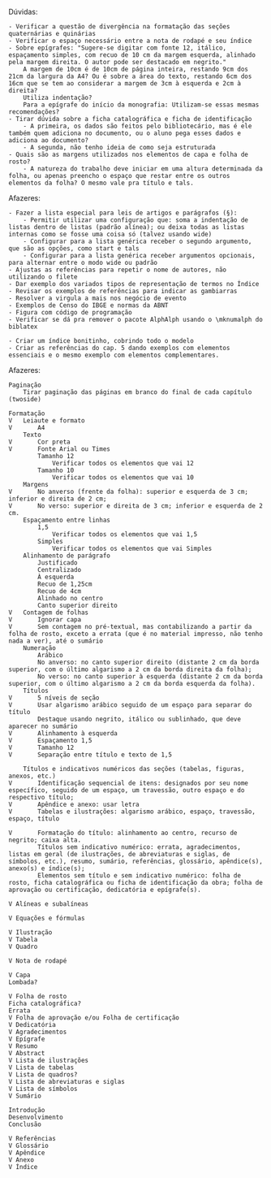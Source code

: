 Dúvidas:

	- Verificar a questão de divergência na formatação das seções quaternárias e quinárias
	- Verificar o espaço necessário entre a nota de rodapé e seu índice
	- Sobre epígrafes: "Sugere-se digitar com fonte 12, itálico, espaçamento simples, com recuo de 10 cm da margem esquerda, alinhado pela margem direita. O autor pode ser destacado em negrito."
		A margem de 10cm é de 10cm de página inteira, restando 9cm dos 21cm da largura da A4? Ou é sobre a área do texto, restando 6cm dos 16cm que se tem ao considerar a margem de 3cm à esquerda e 2cm à direita?
		Utiliza indentação?
		Para a epígrafe do início da monografia: Utilizam-se essas mesmas recomendações?
	- Tirar dúvida sobre a ficha catalográfica e ficha de identificação
		- A primeira, os dados são feitos pelo bibliotecário, mas é ele também quem adiciona no documento, ou o aluno pega esses dados e adiciona ao documento?
		- A segunda, não tenho ideia de como seja estruturada
	- Quais são as margens utilizados nos elementos de capa e folha de rosto?
		- A natureza do trabalho deve iniciar em uma altura determinada da folha, ou apenas preencho o espaço que restar entre os outros elementos da folha? O mesmo vale pra título e tals.

Afazeres: 

    - Fazer a lista especial para leis de artigos e parágrafos (§):
		- Permitir utilizar uma configuração que: soma a indentação de listas dentro de listas (padrão alínea); ou deixa todas as listas internas como se fosse uma coisa só (talvez usando wide)
		- Configurar para a lista genérica receber o segundo argumento, que são as opções, como start e tals
		- Configurar para a lista genérica receber argumentos opcionais, para alternar entre o modo wide ou padrão
	- Ajustas as referências para repetir o nome de autores, não utilizando o filete
	- Dar exemplo dos variados tipos de representação de termos no Índice
	- Revisar os exemplos de referências para indicar as gambiarras
	- Resolver a virgula a mais nos negócio de evento
	- Exemplos de Censo do IBGE e normas da ABNT
	- Figura com código de programação
	- Verificar se dá pra remover o pacote AlphAlph usando o \mknumalph do biblatex

	- Criar um índice bonitinho, cobrindo todo o modelo
	- Criar as referências do cap. 5 dando exemplos com elementos essenciais e o mesmo exemplo com elementos complementares.


Afazeres:

	Paginação
		Tirar paginação das páginas em branco do final de cada capítulo (twoside)

	Formatação
	V	Leiaute e formato
	V		A4
		Texto
	V		Cor preta
	V		Fonte Arial ou Times
			Tamanho 12
				Verificar todos os elementos que vai 12
			Tamanho 10
				Verificar todos os elementos que vai 10
		Margens
	V		No anverso (frente da folha): superior e esquerda de 3 cm; inferior e direita de 2 cm;
	V		No verso: superior e direita de 3 cm; inferior e esquerda de 2 cm.
		Espaçamento entre linhas
			1,5
				Verificar todos os elementos que vai 1,5
			Simples
				Verificar todos os elementos que vai Simples
		Alinhamento de parágrafo
			Justificado
			Centralizado
			À esquerda
			Recuo de 1,25cm
			Recuo de 4cm
			Alinhado no centro
			Canto superior direito
	V	Contagem de folhas
	V		Ignorar capa
	V		Sem contagem no pré-textual, mas contabilizando a partir da folha de rosto, exceto a errata (que é no material impresso, não tenho nada a ver), até o sumário
		Numeração
			Arábico
			No anverso: no canto superior direito (distante 2 cm da borda superior, com o último algarismo a 2 cm da borda direita da folha);
			No verso: no canto superior à esquerda (distante 2 cm da borda superior, com o último algarismo a 2 cm da borda esquerda da folha).
		Títulos
	V		5 níveis de seção
	V		Usar algarismo arábico seguido de um espaço para separar do título
			Destaque usando negrito, itálico ou sublinhado, que deve aparecer no sumário
	V		Alinhamento à esquerda
	V		Espaçamento 1,5
	V		Tamanho 12
	V		Separação entre título e texto de 1,5

		Títulos e indicativos numéricos das seções (tabelas, figuras, anexos, etc.)
	V		Identificação sequencial de itens: designados por seu nome específico, seguido de um espaço, um travessão, outro espaço e do respectivo título;
	V		Apêndice e anexo: usar letra
	V		Tabelas e ilustrações: algarismo arábico, espaço, travessão, espaço, título

	V		Formatação do título: alinhamento ao centro, recurso de negrito; caixa alta.
			Títulos sem indicativo numérico: errata, agradecimentos, listas em geral (de ilustrações, de abreviaturas e siglas, de símbolos, etc.), resumo, sumário, referências, glossário, apêndice(s), anexo(s) e índice(s);
			Elementos sem título e sem indicativo numérico: folha de rosto, ficha catalográfica ou ficha de identificação da obra; folha de aprovação ou certificação, dedicatória e epígrafe(s).

	V Alíneas e subalíneas

	V Equações e fórmulas

	V Ilustração
	V Tabela
	V Quadro

	V Nota de rodapé

	V Capa
	Lombada?

	V Folha de rosto
	Ficha catalográfica?
	Errata
	V Folha de aprovação e/ou Folha de certificação
	V Dedicatória
	V Agradecimentos
	V Epígrafe
	V Resumo
	V Abstract
	V Lista de ilustrações
	V Lista de tabelas
	V Lista de quadros?
	V Lista de abreviaturas e siglas
	V Lista de símbolos
	V Sumário

	Introdução
	Desenvolvimento
	Conclusão

	V Referências
	V Glossário
	V Apêndice
	V Anexo
	V Índice
